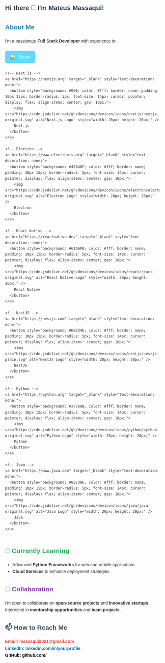 <section style="font-family: Arial, sans-serif; line-height: 1.6; color: #333;">
  <h1 style="color: #2c3e50;">Hi there 👋 I'm Mateus Massaqui!</h1>

  <h2 style="color: #2980b9;">About Me</h2>
  <p>I'm a passionate <strong>Full Stack Developer</strong> with experience in:</p>

  <!-- Stacks with buttons -->
  <div style="display: flex; flex-wrap: wrap; gap: 10px; margin: 20px 0;">
    <!-- React -->
    <a href="https://reactjs.org" target="_blank" style="text-decoration: none;">
      <button style="background: #61DAFB; color: #fff; border: none; padding: 10px 15px; border-radius: 5px; font-size: 14px; cursor: pointer; display: flex; align-items: center; gap: 10px;">
        <img src="https://cdn.jsdelivr.net/gh/devicons/devicon/icons/react/react-original.svg" alt="React Logo" style="width: 20px; height: 20px;" />
        React
      </button>
    </a>

    <!-- Next.js -->
    <a href="https://nextjs.org" target="_blank" style="text-decoration: none;">
      <button style="background: #000; color: #fff; border: none; padding: 10px 15px; border-radius: 5px; font-size: 14px; cursor: pointer; display: flex; align-items: center; gap: 10px;">
        <img src="https://cdn.jsdelivr.net/gh/devicons/devicon/icons/nextjs/nextjs-original.svg" alt="Next.js Logo" style="width: 20px; height: 20px;" />
        Next.js
      </button>
    </a>

    <!-- Electron -->
    <a href="https://www.electronjs.org" target="_blank" style="text-decoration: none;">
      <button style="background: #47848F; color: #fff; border: none; padding: 10px 15px; border-radius: 5px; font-size: 14px; cursor: pointer; display: flex; align-items: center; gap: 10px;">
        <img src="https://cdn.jsdelivr.net/gh/devicons/devicon/icons/electron/electron-original.svg" alt="Electron Logo" style="width: 20px; height: 20px;" />
        Electron
      </button>
    </a>

    <!-- React Native -->
    <a href="https://reactnative.dev" target="_blank" style="text-decoration: none;">
      <button style="background: #61DAFB; color: #fff; border: none; padding: 10px 15px; border-radius: 5px; font-size: 14px; cursor: pointer; display: flex; align-items: center; gap: 10px;">
        <img src="https://cdn.jsdelivr.net/gh/devicons/devicon/icons/react/react-original.svg" alt="React Native Logo" style="width: 20px; height: 20px;" />
        React Native
      </button>
    </a>

    <!-- NestJS -->
    <a href="https://nestjs.com" target="_blank" style="text-decoration: none;">
      <button style="background: #E0234E; color: #fff; border: none; padding: 10px 15px; border-radius: 5px; font-size: 14px; cursor: pointer; display: flex; align-items: center; gap: 10px;">
        <img src="https://cdn.jsdelivr.net/gh/devicons/devicon/icons/nestjs/nestjs-plain.svg" alt="NestJS Logo" style="width: 20px; height: 20px;" />
        NestJS
      </button>
    </a>

    <!-- Python -->
    <a href="https://python.org" target="_blank" style="text-decoration: none;">
      <button style="background: #3776AB; color: #fff; border: none; padding: 10px 15px; border-radius: 5px; font-size: 14px; cursor: pointer; display: flex; align-items: center; gap: 10px;">
        <img src="https://cdn.jsdelivr.net/gh/devicons/devicon/icons/python/python-original.svg" alt="Python Logo" style="width: 20px; height: 20px;" />
        Python
      </button>
    </a>

    <!-- Java -->
    <a href="https://www.java.com" target="_blank" style="text-decoration: none;">
      <button style="background: #007396; color: #fff; border: none; padding: 10px 15px; border-radius: 5px; font-size: 14px; cursor: pointer; display: flex; align-items: center; gap: 10px;">
        <img src="https://cdn.jsdelivr.net/gh/devicons/devicon/icons/java/java-original.svg" alt="Java Logo" style="width: 20px; height: 20px;" />
        Java
      </button>
    </a>
  </div>

  <h2 style="color: #27ae60;">🌱 Currently Learning</h2>
  <ul>
    <li>Advanced <strong>Python Frameworks</strong> for web and mobile applications.</li>
    <li><strong>Cloud Services</strong> to enhance deployment strategies.</li>
  </ul>

  <h2 style="color: #8e44ad;">👯 Collaboration</h2>
  <p>
    I'm open to collaborate on <strong>open-source projects</strong> and <strong>innovative startups</strong>.  
    Interested in <strong>mentorship opportunities</strong> and <strong>team projects</strong>.
  </p>

  <h2 style="color: #34495e;">📫 How to Reach Me</h2>
  <p>
    <a href="mailto:massaqui2021@gmail.com" style="color: #e74c3c; text-decoration: none; font-weight: bold;">Email: massaqui2021@gmail.com</a>  
    <br>
    <a href="https://linkedin.com/in/yourprofile" target="_blank" style="color: #0077b5; text-decoration: none; font-weight: bold;">LinkedIn: linkedin.com/in/yourprofile</a>  
    <br>
    <a href="https://github.com/" target="_blank" style="color: #000; text-decoration: none; font-weight: bold;">GitHub: github.com/</a>
  </p>
</section>
